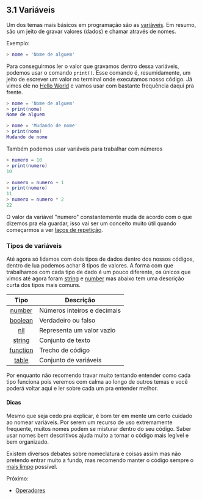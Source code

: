 ## 3.1 Variáveis

Um dos temas mais básicos em programação são as [variáveis](https://pt.wikipedia.org/wiki/Vari%C3%A1vel_(programa%C3%A7%C3%A3o)). Em resumo, são um jeito de gravar valores (dados) e chamar através de nomes.

Exemplo:
```lua
> nome = 'Nome de alguem'
```

Para conseguirmos ler o valor que gravamos dentro dessa variáveis, podemos usar o comando ```print()```. Esse comando é, resumidamente, um jeito de escrever um valor no terminal onde executamos nosso código. Já vimos ele no [Hello World](/Basico/hello-world.md) e vamos usar com bastante frequência daqui pra frente.

```lua
> nome = 'Nome de alguem'
> print(nome)
Nome de alguem

> nome = 'Mudando de nome'
> print(nome)
Mudando de nome
```

Também podemos usar variáveis para trabalhar com números

```lua
> numero = 10
> print(numero)
10

> numero = numero + 1
> print(numero)
11
> numero = numero * 2
22
```

O valor da variável "numero" constantemente muda de acordo com o que dizemos pra ela guardar, isso vai ser um conceito muito útil quando começarmos a ver [laços de repetição](/Basico/lacos-repeticao.md).

### Tipos de variáveis

Até agora só lidamos com dois tipos de dados dentro dos nossos códigos, dentro de lua podemos achar 8 tipos de valores. A forma com que trabalhamos com cada tipo de dado é um pouco diferente, os únicos que vimos até agora foram [string](https://www.lua.org/pil/2.4.html) e [number](https://www.lua.org/pil/2.3.html) mas abaixo tem uma descrição curta dos tipos mais comuns.

|   Tipo                                    | Descrição                   |
|:-----------------------------------------:|-----------------------------|
|  [number](/Basico/tipos/number.md)        | Números inteiros e decimais |
|  [boolean](/Basico/tipos/boolean-nil.md)  | Verdadeiro ou falso         |
|  [nil](/Basico/tipos/boolean-nil.md)      | Representa um valor vazio   |
|  [string](/Basico/tipos/string.md)        | Conjunto de texto           |
|  [function](/Basico/function.md)          | Trecho de código            |
|  [table](/Basico/tables.md)               | Conjunto de variáveis       |

Por enquanto não recomendo travar muito tentando entender como cada tipo funciona pois veremos com calma ao longo de outros temas e você poderá voltar aqui e ler sobre cada um pra entender melhor.

#### Dicas
Mesmo que seja cedo pra explicar, é bom ter em mente um certo cuidado ao nomear variáveis. Por serem um recurso de uso extremamente frequente, muitos nomes podem se misturar dentro do seu código. Saber usar nomes bem descritivos ajuda muito a tornar o código mais legível e bem organizado.

Existem diversos debates sobre nomeclatura e coisas assim mas não pretendo entrar muito a fundo, mas recomendo manter o código sempre o [mais limpo](https://letmegooglethat.com/?q=clean+code) possível.

Próximo: 
- [Operadores](/Basico/operadores.md)